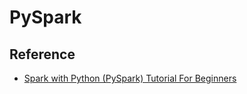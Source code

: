 # PySpark


## Reference
* [Spark with Python (PySpark) Tutorial For Beginners](https://sparkbyexamples.com/pyspark-tutorial/)
